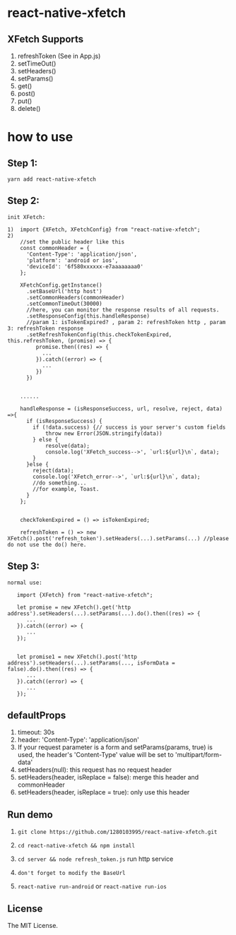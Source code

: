 # react-native-xfetch

## XFetch Supports 

1. refreshToken   (See in App.js)
2. setTimeOut()
3. setHeaders()
4. setParams()
5. get()
6. post()
7. put()
8. delete()

# how to use

## Step 1:
    yarn add react-native-xfetch
    
## Step 2:
    init XFetch: 
    
    1)  import {XFetch, XFetchConfig} from "react-native-xfetch";
    2) 
        //set the public header like this
        const commonHeader = {
          'Content-Type': 'application/json',
          'platform': 'android or ios',
          'deviceId': '6f580xxxxxx-e7aaaaaaaa0'
        };
        
        XFetchConfig.getInstance()
          .setBaseUrl('http host')
          .setCommonHeaders(commonHeader)
          .setCommonTimeOut(30000)
          //here, you can monitor the response results of all requests.
          .setResponseConfig(this.handleResponse)
          //param 1: isTokenExpired? , param 2: refreshToken http , param 3: refreshToken response
          .setRefreshTokenConfig(this.checkTokenExpired, this.refreshToken, (promise) => {
             promise.then((res) => {
               ...
             }).catch((error) => {
               ...
             }) 
          })
          
          
        ......
          
        handleResponse = (isResponseSuccess, url, resolve, reject, data) =>{
          if (isResponseSuccess) {
            if (!data.success) {// success is your server's custom fields
                throw new Error(JSON.stringify(data))
            } else {
                resolve(data);
                console.log('XFetch_success-->', `url:${url}\n`, data);
            }
          }else {
            reject(data);
            console.log('XFetch_error-->', `url:${url}\n`, data);
            //do something...
            //for example, Toast.
          }
        };
        
        
        checkTokenExpired = () => isTokenExpired;
        
        refreshToken = () => new XFetch().post('refresh_token').setHeaders(...).setParams(...) //please do not use the do() here.
       
## Step 3: 
    normal use: 
    
       import {XFetch} from "react-native-xfetch";
    
       let promise = new XFetch().get('http address').setHeaders(...).setParams(...).do().then((res) => {
          ...
       }).catch((error) => {
          ...
       });
       
       
       let promise1 = new XFetch().post('http address').setHeaders(...).setParams(..., isFormData = false).do().then((res) => {
          ...
       }).catch((error) => {
          ...
       });
    
## defaultProps
1. timeout: 30s
2. header: 'Content-Type': 'application/json'
3. If your request parameter is a form and setParams(params, true) is used, the header's 'Content-Type' value will be set to     'multipart/form-data'
4. setHeaders(null): this request has no request header
5. setHeaders(header, isReplace = false): merge this header and commonHeader
6. setHeaders(header, isReplace = true): only use this header

## Run demo

1. `git clone https://github.com/1280103995/react-native-xfetch.git`

2. `cd react-native-xfetch && npm install`

3. `cd server && node refresh_token.js` run http service

4. `don't forget to modify the BaseUrl`

5. `react-native run-android` or `react-native run-ios`


## License
The MIT License.

